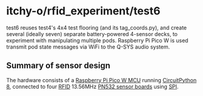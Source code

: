 # itchy-o/rfid_experiment/test6

test6 reuses test4's 4x4 test flooring (and its tag_coords.py),
and create several (ideally seven) separate battery-powered 4-sensor decks,
to experiment with manipulating multiple pods.
Raspberry Pi Pico W is used transmit pod state messages via WiFi to the
Q-SYS audio system.

## Summary of sensor design
The hardware consists of a
[Raspberry Pi Pico W MCU](https://www.raspberrypi.com/products/raspberry-pi-pico/)
running
[CircuitPython 8](https://circuitpython.org/),
connected to four
[RFID](https://en.wikipedia.org/wiki/Radio-frequency_identification)
13.56MHz
[PN532 sensor boards](https://www.ebay.com/sch/i.html?_nkw=pn532)
using
[SPI](https://en.wikipedia.org/wiki/Serial_Peripheral_Interface).
